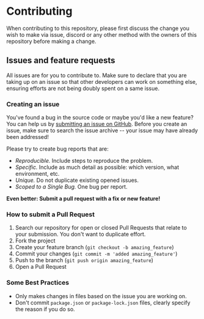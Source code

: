 # Contributing

When contributing to this repository, please first discuss the change you wish to make via issue, discord or any other method with the owners of this repository before making a change.

## Issues and feature requests

All issues are for you to contribute to. Make sure to declare that you are taking up on an issue so that other developers can work on something else, ensuring efforts are not being doubly spent on a same issue.

### Creating an issue

You've found a bug in the source code or maybe you'd like a new feature? You can help us by [submitting an issue on GitHub](https://github.com/starknet-id/starknet.quest/issues). Before you create an issue, make sure to search the issue archive -- your issue may have already been addressed!

Please try to create bug reports that are:

- _Reproducible._ Include steps to reproduce the problem.
- _Specific._ Include as much detail as possible: which version, what
  environment, etc.
- _Unique._ Do not duplicate existing opened issues.
- _Scoped to a Single Bug._ One bug per report.

**Even better: Submit a pull request with a fix or new feature!**


### How to submit a Pull Request

1. Search our repository for open or closed Pull Requests that relate to your submission. You don't want to duplicate effort.
2. Fork the project
3. Create your feature branch (`git checkout -b amazing_feature`)
4. Commit your changes (`git commit -m 'added amazing_feature'`)
5. Push to the branch (`git push origin amazing_feature`)
6. Open a Pull Request

### Some Best Practices
- Only makes changes in files based on the issue you are working on.
- Don't commit `package.json` or `package-lock.json` files, clearly specify the reason if you do so.